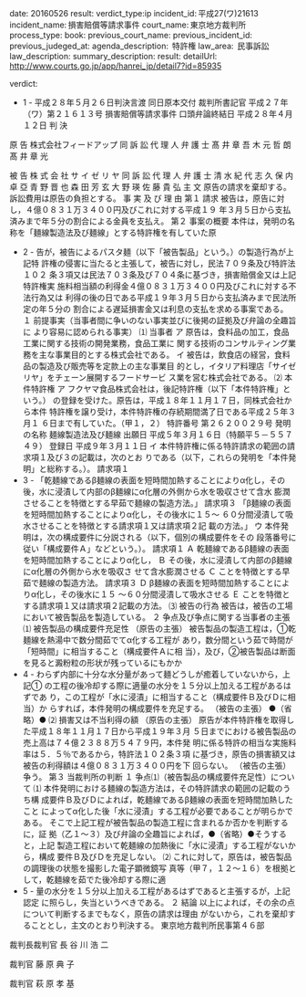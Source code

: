 
date: 20160526
result: 
verdict_type:ip
incident_id: 平成27(ワ)21613
incident_name: 損害賠償等請求事件
court_name: 東京地方裁判所
process_type:
book: 
previous_court_name:
previous_incident_id:
previous_judeged_at:
agenda_description:  特許権
law_area:  民事訴訟
law_description: 
summary_description: 
result: 
detailUrl: http://www.courts.go.jp/app/hanrei_jp/detail7?id=85935

verdict:

 - 1 - 
平成２８年５月２６日判決言渡 同日原本交付 裁判所書記官 
平成２７年（ワ）第２１６１３号 損害賠償等請求事件 
口頭弁論終結日 平成２８年４月１２日 
判 決 
 
原          告 株式会社フィードアップ 
同 訴 訟 代 理 人 弁 護 士 髙 井 章 吾 
 木 元 哲 朗 
 髙 井 章 光 
 
被          告 株 式 会 社 サ イ ゼ リ ヤ 
同 訴 訟 代 理 人 弁 護 士 清  水  紀 代 志 
 久 保 内  卓  亞 
 青 野 晋 也 
 森 田 芳 玄 
 大 野  瑛 
 佐 藤 貴 弘 
主 文 
 原告の請求を棄却する。 
 訴訟費用は原告の負担とする。 
事 実 及 び 理 由 
第１ 請求 
 被告は，原告に対し，４億０８３１万３４００円及びこれに対する平成１９
年３月５日から支払済みまで年５分の割合による金員を支払え。 
第２ 事案の概要 
 本件は，発明の名称を「麺線製造法及び麺線」とする特許権を有していた原
 - 2 - 
告が，被告によるパスタ麺（以下「被告製品」という。）の製造行為が上記特
許権の侵害に当たると主張して，被告に対し，民法７０９条及び特許法１０２
条３項又は民法７０３条及び７０４条に基づき，損害賠償金又は上記特許権実
施料相当額の利得金４億０８３１万３４００円及びこれに対する不法行為又は
利得の後の日である平成１９年３月５日から支払済みまで民法所定の年５分の
割合による遅延損害金又は利息の支払を求める事案である。 
１ 前提事実（当事者間に争いのない事実並びに後掲の証拠及び弁論の全趣旨に
より容易に認められる事実） 
⑴ 当事者 
ア 原告は，食料品の加工，食品工業に関する技術の開発業務，食品工業に
関する技術のコンサルティング業務を主な事業目的とする株式会社である。 
イ 被告は，飲食店の経営，食料品の製造及び販売等を定款上の主な事業目
的とし，イタリア料理店「サイゼリヤ」をチェーン展開するフードサービ
ス業を営む株式会社である。 
⑵ 本件特許権 
ア フクヤマ食品株式会社は，後記特許権（以下「本件特許権」という。）
の登録を受けた。原告は，平成１８年１１月１７日，同株式会社から本件
特許権を譲り受け，本件特許権の存続期間満了日である平成２５年３月１
６日まで有していた。（甲１，２） 
特許番号 第２６２００２９号 
発明の名称 麺線製造法及び麺線 
出願日 平成５年３月１６日（特願平５－５５７４９） 
登録日 平成９年３月１１日 
イ 本件特許権に係る特許請求の範囲の請求項１及び３の記載は，次のとお
りである（以下，これらの発明を「本件発明」と総称する。）。 
 請求項１ 
 - 3 - 
「乾麺線であるβ麺線の表面を短時間加熱することによりα化し，その
後，水に浸漬して内部のβ麺線にα化層の外側から水を吸収させて含水
膨潤させることを特徴とする早茹で麺線の製造方法。」 
 請求項３ 
「β麺線の表面を短時間加熱することによりα化し，その後水に１５～
６０分間浸漬して吸水させることを特徴とする請求項１又は請求項２記
載の方法。」 
ウ 本件発明は，次の構成要件に分説される（以下，個別の構成要件をその
段落番号に従い「構成要件Ａ」などという。）。 
 請求項１ 
Ａ 乾麺線であるβ麺線の表面を短時間加熱することによりα化し， 
Ｂ その後，水に浸漬して内部のβ麺線にα化層の外側から水を吸収さ
せて含水膨潤させる 
Ｃ ことを特徴とする早茹で麺線の製造方法。 
 請求項３ 
Ｄ β麺線の表面を短時間加熱することによりα化し，その後水に１５
～６０分間浸漬して吸水させる 
Ｅ ことを特徴とする請求項１又は請求項２記載の方法。 
⑶ 被告の行為 
 被告は，被告の工場において被告製品を製造している。 
２ 争点及び争点に関する当事者の主張 
⑴ 被告製品の構成要件充足性 
（原告の主張） 
 被告製品の製造工程は，①乾麺線を熱湯中で数分間茹でてα化する工程が
あり，数分間という茹で時間が「短時間」に相当すること（構成要件Ａに相
当），及び，②被告製品は断面を見ると澱粉粒の形状が残っているにもかか
 - 4 - 
わらず内部に十分な水分量があって麺どうしが癒着していないから，上記①
の工程の後冷却する際に適量の水分を１５分以上加える工程があるはずであ
り，この工程が「水に浸漬」に相当すること（構成要件Ｂ及びＤに相当）か
らすれば，本件発明の構成要件を充足する。 
（被告の主張） 
 ●（省略）● 
⑵ 損害又は不当利得の額 
（原告の主張） 
 原告が本件特許権を取得した平成１８年１１月１７日から平成１９年３月
５日までにおける被告製品の売上高は７４億２３８８万５４７９円，本件発
明に係る特許の相当な実施料率は５．５％であるから，特許法１０２条３項
に基づき，原告の損害額又は被告の利得額は４億０８３１万３４００円を下
回らない。 
（被告の主張） 
 争う。 
第３ 当裁判所の判断 
１ 争点⑴（被告製品の構成要件充足性）について 
⑴ 本件発明における麺線の製造方法は，その特許請求の範囲の記載のうち構
成要件Ｂ及びＤによれば，乾麺線であるβ麺線の表面を短時間加熱したこと
によってα化した後「水に浸漬」する工程が必要であることが明らかである。 
 そこで上記工程が被告製品の製造工程に含まれるか否かを判断するに，証
拠（乙１～３）及び弁論の全趣旨によれば，●（省略）●そうすると，上記
製造工程において乾麺線の加熱後に「水に浸漬」する工程がないから，構成
要件Ｂ及びＤを充足しない。 
⑵ これに対して，原告は，被告製品の調理後の状態を撮影した電子顕微鏡写
真等（甲７，１２～１６）を根拠として，乾麺線を茹でた後冷却する際に適
 - 5 - 
量の水分を１５分以上加える工程があるはずであると主張するが，上記認定
に照らし，失当というべきである。 
２ 結論 
 以上によれば，その余の点について判断するまでもなく，原告の請求は理由
がないから，これを棄却することとし，主文のとおり判決する。 
東京地方裁判所民事第４６部 
 
裁判長裁判官 長 谷 川  浩  二 
 
 
裁判官 藤 原 典 子 
 
 
裁判官 萩 原 孝 基 

                    